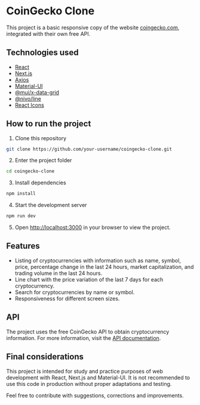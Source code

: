 # CoinGecko Clone

This project is a basic responsive copy of the website [coingecko.com](https://www.coingecko.com/), integrated with their own free API.

## Technologies used

- [React](https://reactjs.org/)
- [Next.js](https://nextjs.org/)
- [Axios](https://axios-http.com/)
- [Material-UI](https://mui.com/)
- [@mui/x-data-grid](https://mui.com/x/react-data-grid/)
- [@nivo/line](https://nivo.rocks/line/)
- [React Icons](https://react-icons.github.io/react-icons/)

## How to run the project

1. Clone this repository
```bash
git clone https://github.com/your-username/coingecko-clone.git
```
2. Enter the project folder
```bash
cd coingecko-clone
```
3. Install dependencies
```bash
npm install
```
4. Start the development server
```bash
npm run dev
```
5. Open [http://localhost:3000](http://localhost:3000) in your browser to view the project.

## Features

- Listing of cryptocurrencies with information such as name, symbol, price, percentage change in the last 24 hours, market capitalization, and trading volume in the last 24 hours.
- Line chart with the price variation of the last 7 days for each cryptocurrency.
- Search for cryptocurrencies by name or symbol.
- Responsiveness for different screen sizes.

## API

The project uses the free CoinGecko API to obtain cryptocurrency information. For more information, visit the [API documentation](https://www.coingecko.com/en/api).

## Final considerations

This project is intended for study and practice purposes of web development with React, Next.js and Material-UI. It is not recommended to use this code in production without proper adaptations and testing.

Feel free to contribute with suggestions, corrections and improvements.

